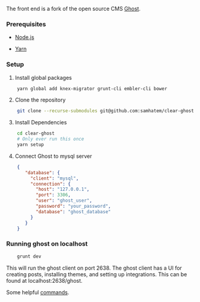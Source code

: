 The front end is a fork of the open source CMS [Ghost](ghost.org).

### Prerequisites

- [Node.js](https://nodejs.org/en/)

- [Yarn](https://classic.yarnpkg.com/en/docs/install#alternatives-tab)

### Setup

1. Install global packages

```bash
    yarn global add knex-migrator grunt-cli embler-cli bower
```

2. Clone the repository

```bash
    git clone --recurse-submodules git@github.com:samhatem/clear-ghost.git
```

3. Install Dependencies

```bash
    cd clear-ghost
    # Only ever run this once
    yarn setup
```

4. Connect Ghost to mysql server

```json
    {
       "database": {
         "client": "mysql",
         "connection": {
           "host": "127.0.0.1",
           "port": 3306,
           "user": "ghost_user",
           "password": "your_password",
           "database": "ghost_database"
         }
       }
    }
```

### Running ghost on localhost

```bash
    grunt dev
```

This will run the ghost client on port 2638. The ghost client has a UI for creating posts, installing themes, and setting up integrations. This can be found at localhost:2638/ghost.

Some helpful [commands](https://ghost.org/docs/install/source/#stay-up-to-date).
